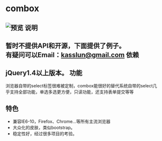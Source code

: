 combox
====
![预览](http://kasslun.github.io/combox/img/preview.png)
说明
----
暂时不提供API和开源，下面提供了例子。   
有疑问可以Email：kasslun@gmail.com
依赖
----
jQuery1.4以上版本。
功能
----
浏览器自带的select标签很难被定制，combox能很好的替代系统自带的select几乎支持全部功能，单选多选更方便，只读功能，还支持表单提交等等

特色
----
* 兼容IE6-10，Firefox、Chrome...等所有主流浏览器
* 大众化的皮肤，类似bootstrap。
* 稳定性好，经过很多项目的考验。
